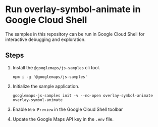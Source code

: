 # Run overlay-symbol-animate in Google Cloud Shell

The samples in this repository can be run in Google Cloud Shell for interactive debugging and exploration.

## Steps

1. Install the `@googlemaps/js-samples` cli tool.

    ```
    npm i -g '@googlemaps/js-samples'
    ```
1. Initialize the sample application. 
    ```
    googlemaps-js-samples init -v --no-open overlay-symbol-animate overlay-symbol-animate
    ```
1. Enable `Web Preview` in the Google Cloud Shell toolbar
1. Update the Google Maps API key in the `.env` file.
